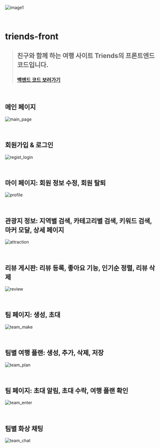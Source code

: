 ![image1](https://github.com/EnjoyTrip-team4/triends-front/assets/82896260/051bb098-acb2-45d8-9179-7e46cc6e802d)

</br>

# triends-front

> ## 친구와 함께 하는 여행 사이트 Triends의 프론트엔드 코드입니다.
> ### [백엔드 코드 보러가기](https://github.com/EnjoyTrip-team4/triends-back)

</br>

## 메인 페이지
![main_page](https://github.com/EnjoyTrip-team4/triends-front/assets/82896260/c958fb35-f033-49f7-aa5d-819642026d76)

</br>

## 회원가입 & 로그인
![regist_login](https://github.com/EnjoyTrip-team4/triends-front/assets/82896260/3d5c4d1a-764a-495a-8e11-76d58a3bc212)

</br>

## 마이 페이지: 회원 정보 수정, 회원 탈퇴
![profile](https://github.com/EnjoyTrip-team4/triends-front/assets/82896260/fc7d1d80-2ddd-418f-9d20-1ae84e924c3a)

</br>

## 관광지 정보: 지역별 검색, 카테고리별 검색, 키워드 검색, 마커 모달, 상세 페이지 
![attraction](https://github.com/EnjoyTrip-team4/triends-front/assets/82896260/34be5bbc-dfa3-452f-9d01-35ef0b8a017f)

</br>

## 리뷰 게시판: 리뷰 등록, 좋아요 기능, 인기순 정렬, 리뷰 삭제
![review](https://github.com/EnjoyTrip-team4/triends-front/assets/82896260/6c2f5b16-0c4a-441f-9935-0f6caf6350e9)

</br>

## 팀 페이지: 생성, 초대
![team_make](https://github.com/EnjoyTrip-team4/triends-front/assets/82896260/0d7c6093-4ea8-4e67-8141-354f3a3a6b74)

</br>

## 팀별 여행 플랜: 생성, 추가, 삭제, 저장
![team_plan](https://github.com/EnjoyTrip-team4/triends-front/assets/82896260/98d72c0f-6901-47b4-946d-9d3f66e79ed2)

</br>

## 팀 페이지: 초대 알림, 초대 수락, 여행 플랜 확인
![team_enter](https://github.com/EnjoyTrip-team4/triends-front/assets/82896260/db9cc396-e87f-4168-ac7a-abdd1887c57a)

</br>

## 팀별 화상 채팅
![team_chat](https://github.com/EnjoyTrip-team4/triends-front/assets/82896260/8a99f183-aa6d-4954-a72e-f58804833b8e)

</br>
